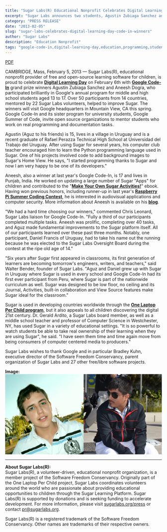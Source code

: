 ```yaml
---
title: "Sugar Labs(R) Educational Nonprofit Celebrates Digital Learning Day With Two Google Code-In Grand Prize Winners"
excerpt: "Sugar Labs announces two students, Agustin Zubiaga Sanchez and Aneesh Dogra, as Google Code-In grand prize winners who made significant contributions to the Sugar Learning Platform."
category: "PRESS RELEASE"
date: "2013-02-05"
slug: "sugar-labs-celebrates-digital-learning-day-code-in-winners"
author: "Sugar Labs"
description: "Education Nonprofit"
tags: "google-code-in,digital-learning-day,education,programming,students,open-source,python"
---
```

<!-- markdownlint-disable -->

[PDF](/assets/post-assets/press/SugarLabsPR-en.20130205.pdf)

CAMBRIDGE, Mass, February 5, 2013 — Sugar Labs(R), educational nonprofit provider of free and open-source learning software for children, is proud to celebrate **[Digital Learning Day](http://www.digitallearningday.org)** on February 6th with **[Google Code-In](http://developers.google.com/open-source/gci/2012)** grand prize winners Agustin Zubiaga Sanchez and Aneesh Dogra, who participated brilliantly in Google's annual program for middle and high school students aged 13 to 17. Over 50 participants from 14 countries, mentored by 22 Sugar Labs volunteers, helped to improve Sugar. The winners will visit Google headquarters in Mountain View, CA this spring. Google Code-In and its sister program for university students, Google Summer of Code, invite open source organizations to mentor students who work on real programming and documentation tasks.

Agustin (Aguz to his friends) is 15, lives in a village in Uruguay and is a recent graduate of Rafael Perazza Technical High School at Universidad del Trabajo del Uruguay. After using Sugar for several years, his computer club teacher encouraged him to learn the Python programming language used in Sugar. One of his projects involved code to add background images to Sugar's Home View. He says, "I started programming thanks to Sugar and now I am very happy to be one of its developers."

Aneesh, also a winner at last year's Google Code-In, is 17 and lives in Punjab, India. He worked on updating a large number of Sugar "Apps" for children and contributed to the "**[Make Your Own Sugar Activities!](http://www.flossmanuals.net/make-your-own-sugar-activities)**" ebook. Having won previous honors, including runner-up in last year's **[Raspberry Pi Summer Coding Contest](http://www.raspberrypi.org/archives/2544)**, he is interested in audiovisual applications and computer security. More information about Aneesh is available on his **[blog](http://anee.me)**.

"We had a hard time choosing our winners," commented Chris Leonard, Sugar Labs liaison for Google Code-In. "Fully a third of our participants completed multiple tasks. Aneesh was prolific, completing over 40 tasks, and Aguz made fundamental improvements to the Sugar platform itself. All of our participants learned over these past three months. Notably, one participant, Daniel Francis of Uruguay, had to take his name out the running because he was elected to the Sugar Labs Oversight Board during the contest at the ripe old age of 14."

"Six years after Sugar first appeared in classrooms, its first generation of learners are becoming tomorrow's engineers, writers, and teachers," said Walter Bender, founder of Sugar Labs. "Aguz and Daniel grew up with Sugar in Uruguay where Sugar is used in every school and Google Code-In had its first ever participant from Peru, where Sugar is part of the nationwide curriculum as well. Sugar was designed to be low floor, no ceiling and its Journal, Activities, built-in collaboration and View Source features make Sugar ideal for the classroom."

Sugar is used in developing countries worldwide through the **[One Laptop Per Child program](http://laptop.org)**, but it also appeals to all children discovering the digital 21st century. Dr. Gerald Ardito, a Sugar Labs board member, as well as a middle school teacher and professor of Computer Science in Westchester, NY, has used Sugar in a variety of educational settings. "It is so powerful to watch students be able to take real ownership of their learning when they are using Sugar", he said. "I have seen them time and time again move from being consumers of computer centered media to producers."

Sugar Labs wishes to thank Google and in particular Bradley Kuhn, executive director of the Software Freedom Conservancy, parent organization of Sugar Labs and 27 other free/libre software projects.

**Image:**  
![SugarLabs_GCI_2012_Winners.webp](/assets/post-assets/press/SugarLabs_GCI_2012_Winners.webp)

---

**About Sugar Labs(R):**  
Sugar Labs(R), a volunteer-driven, educational nonprofit organization, is a member project of the Software Freedom Conservancy. Originally part of the One Laptop Per Child project, Sugar Labs coordinates volunteers around the world who are passionate about providing educational opportunities to children through the Sugar Learning Platform. Sugar Labs(R) is supported by donations and is seeking funding to accelerate development. For more information, please visit [sugarlabs.org/press](http://www.sugarlabs.org/press) or contact pr@sugarlabs.org.

Sugar Labs(R) is a registered trademark of the Software Freedom Conservancy. Other names are trademarks of their respective owners.